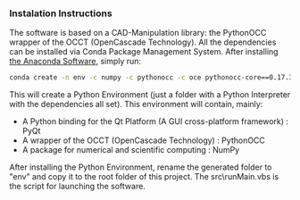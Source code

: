 ### Instalation Instructions

The software is based on a CAD-Manipulation library: the PythonOCC wrapper of the OCCT (OpenCascade
Technology). All the dependencies can be installed via Conda Package Management System. After
installing [the Anaconda Software](https://www.continuum.io/downloads), simply run:
```bash
conda create -n env -c numpy -c pythonocc -c oce pythonocc-core==0.17.3 python=3
```
This will create a Python Environment (just a folder with a Python Interpreter with the dependencies
all set). This environment will contain, mainly:

* A Python binding for the Qt Platform (A GUI cross-platform framework) : PyQt
* A wrapper of the OCCT (OpenCascade Technology) : PythonOCC
* A package for numerical and scientific computing : NumPy

After installing the Python Environment, rename the generated folder to "env" and copy it to the
root folder of this project. The src\runMain.vbs is the script for launching the software.
